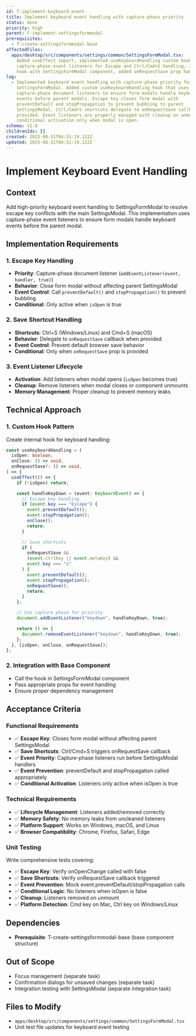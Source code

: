 ```yaml
---
id: T-implement-keyboard-event
title: Implement keyboard event handling with capture-phase priority
status: done
priority: high
parent: F-implement-settingsformmodal
prerequisites:
  - T-create-settingsformmodal-base
affectedFiles:
  apps/desktop/src/components/settings/common/SettingsFormModal.tsx:
    Added useEffect import, implemented useKeyboardHandling custom hook with
    capture-phase event listeners for Escape and Ctrl/Cmd+S handling, integrated
    hook with SettingsFormModal component, added onRequestSave prop handling
log:
  - Implemented keyboard event handling with capture-phase priority for
    SettingsFormModal. Added custom useKeyboardHandling hook that uses
    capture-phase document listeners to ensure form modals handle keyboard
    events before parent modals. Escape key closes form modal with
    preventDefault and stopPropagation to prevent bubbling to parent
    SettingsModal. Ctrl/Cmd+S shortcuts delegate to onRequestSave callback when
    provided. Event listeners are properly managed with cleanup on unmount and
    conditional activation only when modal is open.
schema: v1.0
childrenIds: []
created: 2025-08-31T04:51:19.122Z
updated: 2025-08-31T04:51:19.122Z
---
```


# Implement Keyboard Event Handling

## Context

Add high-priority keyboard event handling to SettingsFormModal to resolve escape key conflicts with the main SettingsModal. This implementation uses capture-phase event listeners to ensure form modals handle keyboard events before the parent modal.

## Implementation Requirements

### 1. Escape Key Handling

- **Priority**: Capture-phase document listener (`addEventListener(event, handler, true)`)
- **Behavior**: Close form modal without affecting parent SettingsModal
- **Event Control**: Call `preventDefault()` and `stopPropagation()` to prevent bubbling
- **Conditional**: Only active when `isOpen` is true

### 2. Save Shortcut Handling

- **Shortcuts**: Ctrl+S (Windows/Linux) and Cmd+S (macOS)
- **Behavior**: Delegate to `onRequestSave` callback when provided
- **Event Control**: Prevent default browser save behavior
- **Conditional**: Only when `onRequestSave` prop is provided

### 3. Event Listener Lifecycle

- **Activation**: Add listeners when modal opens (`isOpen` becomes true)
- **Cleanup**: Remove listeners when modal closes or component unmounts
- **Memory Management**: Proper cleanup to prevent memory leaks

## Technical Approach

### 1. Custom Hook Pattern

Create internal hook for keyboard handling:

```typescript
const useKeyboardHandling = (
  isOpen: boolean,
  onClose: () => void,
  onRequestSave?: () => void,
) => {
  useEffect(() => {
    if (!isOpen) return;

    const handleKeyDown = (event: KeyboardEvent) => {
      // Escape key handling
      if (event.key === "Escape") {
        event.preventDefault();
        event.stopPropagation();
        onClose();
        return;
      }

      // Save shortcuts
      if (
        onRequestSave &&
        (event.ctrlKey || event.metaKey) &&
        event.key === "s"
      ) {
        event.preventDefault();
        event.stopPropagation();
        onRequestSave();
        return;
      }
    };

    // Use capture phase for priority
    document.addEventListener("keydown", handleKeyDown, true);

    return () => {
      document.removeEventListener("keydown", handleKeyDown, true);
    };
  }, [isOpen, onClose, onRequestSave]);
};
```

### 2. Integration with Base Component

- Call the hook in SettingsFormModal component
- Pass appropriate props for event handling
- Ensure proper dependency management

## Acceptance Criteria

### Functional Requirements

- ✅ **Escape Key**: Closes form modal without affecting parent SettingsModal
- ✅ **Save Shortcuts**: Ctrl/Cmd+S triggers onRequestSave callback
- ✅ **Event Priority**: Capture-phase listeners run before SettingsModal handlers
- ✅ **Event Prevention**: preventDefault and stopPropagation called appropriately
- ✅ **Conditional Activation**: Listeners only active when isOpen is true

### Technical Requirements

- ✅ **Lifecycle Management**: Listeners added/removed correctly
- ✅ **Memory Safety**: No memory leaks from uncleaned listeners
- ✅ **Platform Support**: Works on Windows, macOS, and Linux
- ✅ **Browser Compatibility**: Chrome, Firefox, Safari, Edge

### Unit Testing

Write comprehensive tests covering:

- ✅ **Escape Key**: Verify onOpenChange called with false
- ✅ **Save Shortcuts**: Verify onRequestSave callback triggered
- ✅ **Event Prevention**: Mock event.preventDefault/stopPropagation calls
- ✅ **Conditional Logic**: No listeners when isOpen is false
- ✅ **Cleanup**: Listeners removed on unmount
- ✅ **Platform Detection**: Cmd key on Mac, Ctrl key on Windows/Linux

## Dependencies

- **Prerequisite**: T-create-settingsformmodal-base (base component structure)

## Out of Scope

- Focus management (separate task)
- Confirmation dialogs for unsaved changes (separate task)
- Integration testing with SettingsModal (separate integration task)

## Files to Modify

- `apps/desktop/src/components/settings/common/SettingsFormModal.tsx`
- Unit test file updates for keyboard event testing
